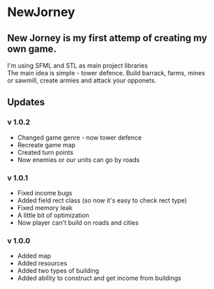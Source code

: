 # NewJorney

## New Jorney is my first attemp of creating  my own game.  
I'm using SFML and STL as main project libraries  
The main idea is simple - tower defence. Build barrack, farms, mines  
or sawmill, create armies and attack your opponets.

## Updates  
### v 1.0.2
- Changed game genre - now tower defence
- Recreate game map
- Created turn points
- Now enemies or our units can go by roads

### v 1.0.1
- Fixed income bugs
- Added field rect class (so now it's easy to check rect type)
- Fixed memory leak
- A little bit of optimization
- Now player can't build on roads and cities

### v 1.0.0
- Added map
- Added resources
- Added two types of building
- Added ability to construct and get income from buildings  